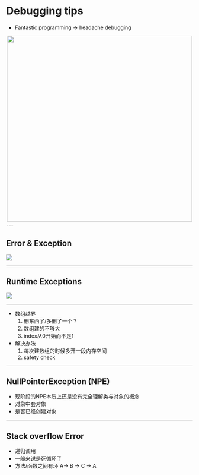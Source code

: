 # Debugging tips

- Fantastic programming -> headache debugging
<center>
<img src="https://md.cra.moe/uploads/upload_6caeba574eca07f26ee6e9d9d9d54816.jpg" width=500/>
</center>
---


## Error & Exception

![](https://md.cra.moe/uploads/upload_4c77acfce2295309ec81dfc1de9462bc.png)

---

## Runtime Exceptions

![](https://md.cra.moe/uploads/upload_1c8fe8e3197912e9b773796b1543970a.png)

----

- 数组越界
    1. 删东西了/多删了一个？
    2. 数组建的不够大
    3. index从0开始而不是1
- 解决办法
    1. 每次建数组的时候多开一段内存空间
    2. safety check

----

## NullPointerException (NPE)

- 现阶段的NPE本质上还是没有完全理解类与对象的概念
- 对象中套对象
- 是否已经创建对象

----

## Stack overflow Error

- 递归调用
- 一般来说是死循环了
- 方法/函数之间有环 A-> B -> C -> A
